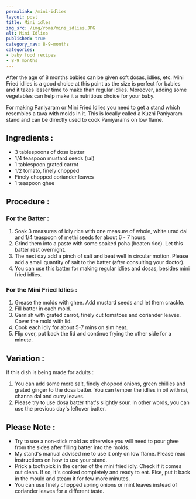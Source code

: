 ```yaml
---
permalink: /mini-idlies
layout: post
title: Mini idles
img_src: /img/roma/mini_idlies.JPG
alt: Mini Idlies
published: true
category_nav: 8-9-months
categories:
- baby food recipes
- 8-9 months
---
```



<div class="recipe-content">

After the age of 8 months babies can be given soft dosas, idlies, etc. Mini Fried idlies is a good choice at this point as the size is perfect for babies and it takes lesser time to make than regular idlies. Moreover, adding some vegetables can help make it a nutritious choice for your baby.

For making Paniyaram or Mini Fried Idlies you need to get a stand which resembles a tava with molds in it. This is locally called a Kuzhi Paniyaram stand and can be directly used to cook Paniyarams on low flame.
<!--more-->

<h2>Ingredients :</h2>
<ul>
<li>3 tablespoons of dosa batter</li>
<li>1/4 teaspoon mustard seeds (rai)</li>
<li>1 tablespoon grated carrot</li>
<li>1/2 tomato, finely chopped</li>
<li>Finely chopped coriander leaves</li>
<li>1 teaspoon ghee</li>
</ul>


<h2>Procedure :</h2>
<h3>For the Batter :</h3>
<ol>
<li>Soak 3 measures of idly rice with one measure of whole, white urad dal and 1/4 teaspoon of methi seeds for about 6 - 7 hours.</li>
<li>Grind them into a paste with some soaked poha (beaten rice). Let this batter rest overnight.</li>
<li>The next day add a pinch of salt and beat well in circular motion. Please add a small quantity of salt to the batter (after consulting your doctor).</li>
<li>You can use this batter for making regular idlies and dosas, besides mini fried idlies.</li>
</ol>

<h3>For the Mini Fried Idlies :</h3>
<ol>
<li>Grease the molds with ghee. Add mustard seeds and let them crackle.</li>
<li>Fill batter in each mold.</li>
<li>Garnish with grated carrot, finely cut tomatoes and coriander leaves. Cover the mold with lid.</li>
<li>Cook each idly for about 5-7 mins on sim heat.</li>
<li>Flip over, put back the lid and continue frying the other side for a minute.</li>
</ol>

<h2>Variation :</h2>
<p>If this dish is being made for adults :</p>
<ol>
<li>You can add some more salt, finely chopped onions, green chillies and grated ginger to the dosa batter. You can temper the idlies in oil with rai, channa dal and curry leaves.</li>
<li>Please try to use dosa batter that's slightly sour. In other words, you can use the previous day's leftover batter.</li>
</ol>

<h2>Please Note :</h2>
<div><ul>
<li>Try to use a non-stick mold as otherwise you will need to pour ghee from the sides after filling batter into the molds.</li>
<li>My stand's manual advised me to use it only on low flame. Please read instructions on how to use your stand.</li>
<li>Prick a toothpick in the center of the mini fried idly. Check if it comes out clean. If so, it's cooked completely and ready to eat.  Else, put it back in the mould and steam it for few more minutes.</li>
<li>You can use finely chopped spring onions or mint leaves instead of coriander leaves for a different taste.</li>
</ul>
</div>

</div>
